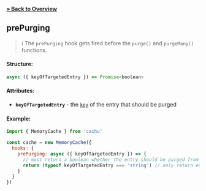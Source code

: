 [**» Back to Overview**](https://github.com/azurydev/cachu/tree/current#features)

## prePurging

> ℹ️ The `prePurging` hook gets fired before the `purge()` and `purgeMany()` functions.

#### Structure:

```js
async ({ keyOfTargetedEntry }) => Promise<boolean>
```

#### Attributes:

- **`keyOfTargetedEntry`** - the [`key`](https://github.com/azurydev/cachu/blob/current/guide/types.md#key) of the entry that should be purged

#### Example:

```js
import { MemoryCache } from 'cachu'

const cache = new MemoryCache({
  hooks: {
    prePurging: async ({ keyOfTargetedEntry }) => {
      // must return a boolean whether the entry should be purged from the cache
      return (typeof keyOfTargetedEntry === 'string') // only return entries with a string as their key on reading
    }
  }
})
```